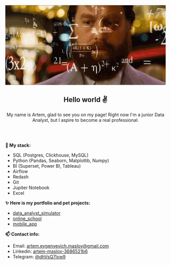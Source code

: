 <div align="center">
  
<img src="https://github.com/artem-maslov/artem-maslov/blob/main/resources/4yd.gif?raw=true" width="700" height="250"/>

  
## Hello world ✌

My name is Artem, glad to see you on my page! Right now I'm a junior Data Analyst, but I aspire to become a real professional.  
  
</div>
<br>
<br>

**🦾 My stack:**
* SQL (Postgres, Clickhouse, MySQL)
* Python (Pandas, Seaborn, Matplotlib, Numpy)
* BI (Superset, Power BI, Tableau)
* Airflow
* Redash
* Git
* Jupiter Notebook
* Excel
 

**✨ Here is my portfolio and pet projects:**
* [data_analyst_simulator](https://github.com/artem-maslov/data_analyst_simulator)
* [online_school](https://github.com/artem-maslov/online_school)
* [mobile_app](https://github.com/artem-maslov/mobile_app)


**📫 Contact info:**
* Email: artem.evgenyevich.maslov@gmail.com
* Linkedin: [artem-maslov-3686521b6](https://www.linkedin.com/in/artem-maslov-3686521b6/)
* Telegram: [@dhVsQ7lxw9](https://t.me/dhVsQ7lxw9)





<!--
**artem-maslov/artem-maslov** is a ✨ _special_ ✨ repository because its `README.md` (this file) appears on your GitHub profile.

Here are some ideas to get you started:

- 🔭 I’m currently working on ...
- 🌱 I’m currently learning ...
- 👯 I’m looking to collaborate on ...
- 🤔 I’m looking for help with ...
- 💬 Ask me about ...
- 📫 How to reach me: ...
- 😄 Pronouns: ...
- ⚡ Fun fact: ...
-->
